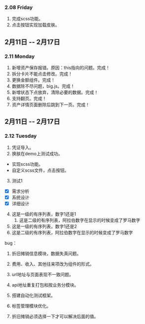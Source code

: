 ### 2.08 Friday
1. 完成scss功能。
2. 点击按钮实现加载皮肤。

## 2月11日 -- 2月17日

### 2.11 Monday
1. 新增资产保存报错。原因：this指向的问题。完成！
2. 拆分卡片不能点击修改。完成！
2. 更换金额组件。完成！
2. 数据除不尽问题，big.js。完成！
3. 新增状态下点放弃，清除必要的数据。完成！
4. 支持翻页。完成！
5. 资产详情页面删除后跳到下一页。完成！

## 2月11日 -- 2月17日

### 2.12 Tuesday
1. 凭证导入。
2. 换肤在demo上测试成功。
* 实现scss功能。
* 自定义scss文件，点击按钮。
3. 测试1
- [x] 需求分析
- [x] 系统设计
- [x] 详细设计
4. 这是一级的有序列表，数字1还是1
   1. 这是二级的有序列表，阿拉伯数字在显示的时候变成了罗马数字
5. 这是一级的有序列表，数字1还是2
  1. 这是二级的有序列表，阿拉伯数字在显示的时候变成了罗马数字

bug：
1. 折旧摊销信息模块，数据失真问题。

1. 费用、收入、其他往来项改为组件的形式。
3. url地址与页面表现不一致问题。
4. api地址重复打包和按业务分模块。
9. 搭建自动化测试框架。
9. 标签管理模块优化。
1. 折旧摊销必须选择一下才可以解决后面的值。

